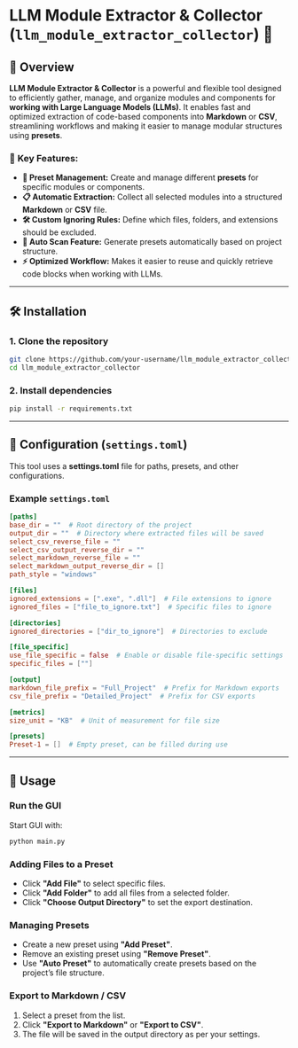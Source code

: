 # **LLM Module Extractor & Collector (`llm_module_extractor_collector`)** 🚀

## 📌 **Overview**
**LLM Module Extractor & Collector** is a powerful and flexible tool designed to efficiently gather, manage, and organize modules and components for **working with Large Language Models (LLMs)**. It enables fast and optimized extraction of code-based components into **Markdown** or **CSV**, streamlining workflows and making it easier to manage modular structures using **presets**.

### 🚀 **Key Features:**
- **📂 Preset Management:** Create and manage different **presets** for specific modules or components.
- **📋 Automatic Extraction:** Collect all selected modules into a structured **Markdown** or **CSV** file.
- **🛠 Custom Ignoring Rules:** Define which files, folders, and extensions should be excluded.
- **🔄 Auto Scan Feature:** Generate presets automatically based on project structure.
- **⚡ Optimized Workflow:** Makes it easier to reuse and quickly retrieve code blocks when working with LLMs.

---

## 🛠 **Installation**
### **1. Clone the repository**
```bash
git clone https://github.com/your-username/llm_module_extractor_collector.git
cd llm_module_extractor_collector
```

### **2. Install dependencies**
```bash
pip install -r requirements.txt
```

---

## 🔧 **Configuration (`settings.toml`)**
This tool uses a **settings.toml** file for paths, presets, and other configurations.

### **Example `settings.toml`**
```toml
[paths]
base_dir = ""  # Root directory of the project
output_dir = ""  # Directory where extracted files will be saved
select_csv_reverse_file = ""
select_csv_output_reverse_dir = ""
select_markdown_reverse_file = ""
select_markdown_output_reverse_dir = []
path_style = "windows"

[files]
ignored_extensions = [".exe", ".dll"]  # File extensions to ignore
ignored_files = ["file_to_ignore.txt"]  # Specific files to ignore

[directories]
ignored_directories = ["dir_to_ignore"]  # Directories to exclude

[file_specific]
use_file_specific = false  # Enable or disable file-specific settings
specific_files = [""]

[output]
markdown_file_prefix = "Full_Project"  # Prefix for Markdown exports
csv_file_prefix = "Detailed_Project"  # Prefix for CSV exports

[metrics]
size_unit = "KB"  # Unit of measurement for file size

[presets]
Preset-1 = []  # Empty preset, can be filled during use
```

---

## 🚀 **Usage**
### **Run the GUI**
Start GUI with:
```bash
python main.py
```

### **Adding Files to a Preset**
- Click **"Add File"** to select specific files.
- Click **"Add Folder"** to add all files from a selected folder.
- Click **"Choose Output Directory"** to set the export destination.

### **Managing Presets**
- Create a new preset using **"Add Preset"**.
- Remove an existing preset using **"Remove Preset"**.
- Use **"Auto Preset"** to automatically create presets based on the project’s file structure.

### **Export to Markdown / CSV**
1. Select a preset from the list.
2. Click **"Export to Markdown"** or **"Export to CSV"**.
3. The file will be saved in the output directory as per your settings.
